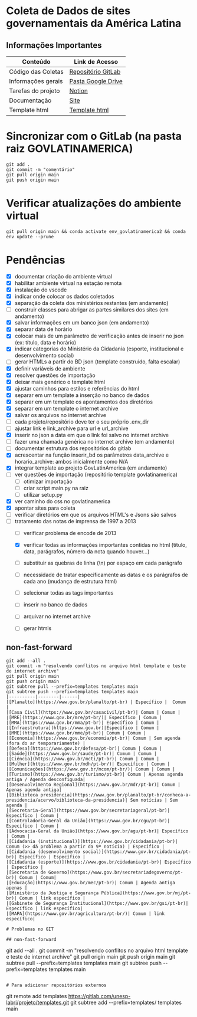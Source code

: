 # Coleta de Dados de sites governamentais da América Latina

## Informações Importantes

| Conteúdo           | Link de Acesso                                                                                     |
| ------------------ | -------------------------------------------------------------------------------------------------- |
| Código das Coletas | [Repositório GitLab](https://gitlab.com/unesp-labri/projeto/govlatinamerica)                       |
| Informações gerais | [Pasta Google Drive](https://drive.google.com/drive/u/1/folders/1_g01RcccLl2PpTupxQyCoXEJka30VXeG) |
| Tarefas do projeto | [Notion](https://www.notion.so/Projeto-GovLatinAmerica-9219a9b60ae24cb98a197f7bdab42209)           |
| Documentação       | [Site](https://apoio.labriunesp.org/docs/projetos/dados/gov-latin-america/intro/)                  |
| Template html      | [Template html](https://gitlab.com/unesp-labri/projeto/template-html)                              |


# Sincronizar com o GitLab (na pasta raiz GOVLATINAMERICA)

```
git add .
git commit -m "comentário"
git pull origin main
git push origin main
```

# Verificar atualizações do ambiente virtual

```
git pull origin main && conda activate env_govlatinamerica2 && conda env update --prune
```

# Pendências

- [x] documentar criação do ambiente virtual 
- [x] habilitar ambiente virtual na estação remota 
- [x] instalação do vscode 
- [x] indicar onde colocar os dados coletados 
- [x] separação da coleta dos ministérios restantes (em andamento)
- [ ] construir classes para abrigar as partes similares dos sites (em andamento)
- [x] salvar informações em um banco json (em andamento)
- [x] separar data de horário
- [x] colocar mais de um parâmetro de verificação antes de inserir no json (ex: título, data e horário)
- [x] indicar categorias do Ministério da Cidadania (esporte, institucional e desenvolvimento social)
- [ ] gerar HTMLs a partir do BD json (template construído, falta escalar)
- [x] definir variáveis de ambiente 
- [x] resolver questões de importação
- [x] deixar mais genérico o template html
- [x] ajustar caminhos para estilos e referências do html
- [x] separar em um template a inserção no banco de dados 
- [x] separar em um template os apontamentos dos diretórios 
- [x] separar em um template o internet archive 
- [x] salvar os arquivos no internet archive 
- [ ] cada projeto/repositório deve ter o seu próprio .env_dir
- [ ] ajustar link e link_archive para url e url_archive
- [x] inserir no json a data em que o link foi salvo no internet archive
- [ ] fazer uma chamada genérica no internet archive (em andamento)
- [ ] documentar estrutura dos repositórios do gitlab
- [x] acrescentar na função inserir_bd os parâmetros data_archive e horario_archive: ambos inicialmente como N/A
- [x] integrar template ao projeto GovLatinAmerica (em andamento)
- [ ] ver questões de importação (repositório template govlatinamerica)
  - [ ] otimizar importação 
  - [ ] criar script main.py na raiz
  - [ ] utilizar setup.py
- [x] ver caminho do css no govlatinamerica
- [x] apontar sites para coleta
- [ ] verificar diretórios em que os arquivos HTML's e Jsons são salvos
- [ ] tratamento das notas de imprensa de 1997 a 2013
  - [ ] verificar problema de encode de 2013
  - [x] verificar todas as informações importantes contidas no html (título, data, parágrafos, número da nota quando houver...)
  - [ ] substituir as quebras de linha (\n) por espaço em cada parágrafo
  - [ ] necessidade de tratar especificamente as datas e os parágrafos de cada ano (mudança de estrutura html)
  - [ ] selecionar todas as tags importantes
  - [ ] inserir no banco de dados 
  - [ ] arquivar no internet archive
  - [ ] gerar htmls


## non-fast-forward

```
git add --all .
git commit -m "resolvendo conflitos no arquivo html template e teste de internet archive"
git pull origin main
git push origin main
git subtree pull --prefix=templates templates main
git subtree push --prefix=templates templates main
|----------|--------|------|
|[Planalto](https://www.gov.br/planalto/pt-br) | Específico |  Comum    |
|[Casa Civil](https://www.gov.br/casacivil/pt-br)| Comum | Comum |
|[MRE](https://www.gov.br/mre/pt-br/)| Específico | Comum |
|[MMA](https://www.gov.br/mma/pt-br)| Específico | Comum |
|[Infraestrutura](https://www.gov.br)|Específico | Comum |
|[MME](https://www.gov.br/mme/pt-br)| Comum | Comum |
|[Economia](https://www.gov.br/economia/pt-br)| Comum | Sem agenda (fora do ar temporariamente) |
|[Defesa](https://www.gov.br/defesa/pt-br)| Comum | Comum |
|[Saúde](https://www.gov.br/saude/pt-br)| Comum | Comum |
|[Ciência](https://www.gov.br/mcti/pt-br)| Comum | Comum |
|[Mulher](https://www.gov.br/mdh/pt-br/)| Específico | Comum |
|[Comunicações](https://www.gov.br/mcom/pt-br/)| Comum | Comum |
|[Turismo](https://www.gov.br/turismo/pt-br)| Comum | Apenas agenda antiga / Agenda desconfiguada|
|[Desenvolvimento Regional](https://www.gov.br/mdr/pt-br)| Comum | Apenas agenda antiga|
|[Biblioteca presidencia](https://www.gov.br/planalto/pt-br/conheca-a-presidencia/acervo/biblioteca-da-presidencia)| Sem notícias | Sem agenda |
|[Secretaria-Geral](https://www.gov.br/secretariageral/pt-br)| Específico | Comum |
|[Controladoria-Geral da União](https://www.gov.br/cgu/pt-br)| Específico | Comum |
|[Advocacia-Geral da União](https://www.gov.br/agu/pt-br)| Específico | Comum |
|[Cidadania (institucional)](https://www.gov.br/cidadania/pt-br)| Comum (>> dá problema a partir da 9ª notícia) | Específico |  
|[Cidadania (desenvolvimento social)](https://www.gov.br/cidadania/pt-br)| Específico | Específico |
|[Cidadania (esporte)](https://www.gov.br/cidadania/pt-br)| Específico | Específico |
|[Secretaria de Governo](https://www.gov.br/secretariadegoverno/pt-br)| Comum | Comum|
|[Educação](https://www.gov.br/mec/pt-br)| Comum | Agenda antiga apenas |
|[Ministério da Justiça e Segurança Pública](https://www.gov.br/mj/pt-br)| Comum | link específico |
|[Gabinete de Segurança Institucional](https://www.gov.br/gsi/pt-br)| Específico | link específico|
|[MAPA](https://www.gov.br/agricultura/pt-br/)| Comum | link específico|

# Problemas no GIT

## non-fast-forward

```
git add --all .
git commit -m "resolvendo conflitos no arquivo html template e teste de internet archive"
git pull origin main
git push origin main
git subtree pull --prefix=templates templates main
git subtree push --prefix=templates templates main

``` 

# Para adicionar repositórios externos

```
git remote add templates https://gitlab.com/unesp-labri/projeto/templates.git
git subtree add --prefix=templates/ templates main

```
